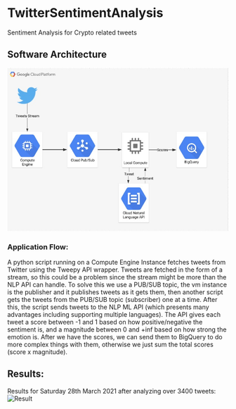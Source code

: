 # TwitterSentimentAnalysis
Sentiment Analysis for Crypto related tweets

## Software Architecture
![SoftwareArchitecture](https://raw.githubusercontent.com/abdessamadhamzaoui/TwitterSentimentAnalysis/main/architecture.jpg)
### Application Flow:
A python script running on a Compute Engine Instance fetches tweets from Twitter using the Tweepy API wrapper. Tweets are fetched in the form of a stream, so this could be a problem since the stream might be more than the NLP API can handle. To solve this we use a PUB/SUB topic, the vm instance is the publisher and it publishes tweets as it gets them, then another script gets the tweets from the PUB/SUB topic (subscriber) one at a time. After this, the script sends tweets to the NLP ML API (which presents many advantages including supporting multiple languages).
The API gives each tweet a score between -1 and 1 based on how positive/negative the sentiment is, and a magnitude between 0 and +inf based on how strong the emotion is.
After we have the scores, we can send them  to BigQuery to do more complex things with them, otherwise we just sum the total scores (score x magnitude).
## Results:
Results for Saturday 28th March 2021 after analyzing over 3400 tweets:
![Result](https://imgur.com/bf8676b6-40ea-4ba2-88e8-78bd077e6161)
